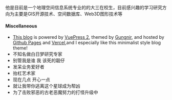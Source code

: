 他是目前是一个地理空间信息系统专业的的大三在校生，目前感兴趣的学习研究方向为主要是GIS开源技术、空间数据库、Web3D图形技术等



#### Miscellaneous
-  [This blog](https://github.com/Renovamen/renovamen.github.io) is powered by [VuePress 2](https://v2.vuepress.vuejs.org/), themed by [Gungnir](https://github.com/Renovamen/vuepress-theme-gungnir), and hosted by [Github Pages](https://pages.github.com/) and [Vercel](https://vercel.com),and I especially like this minimalist style blog theme!
- 不知名做白日梦研究专家
- 别管我是谁 我 该死的靓仔
- 发呆业务爱好者
- 抬杠艺术家
- 现在几点 开心一点
- 就让我带你逃离这‌个星球成‌为帮凶
- 为了击败邪恶的古老恶魔努力的打怪升级中